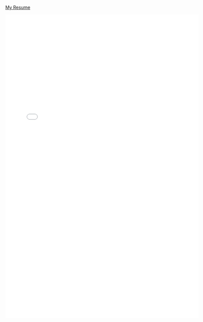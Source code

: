  <div class="content index width mx-auto px2 my4">
<article class="post" itemscope itemtype="http://schema.org/BlogPosting">
    <div class="content" itemprop="articleBody">
    <p><a href="Resume/Resume.pdf" target="_blank">My Resume</a></p>
     <embed src="Resume/Resume.pdf" width="120%" height="950" border="0">
     </div>
</article>
</div>
